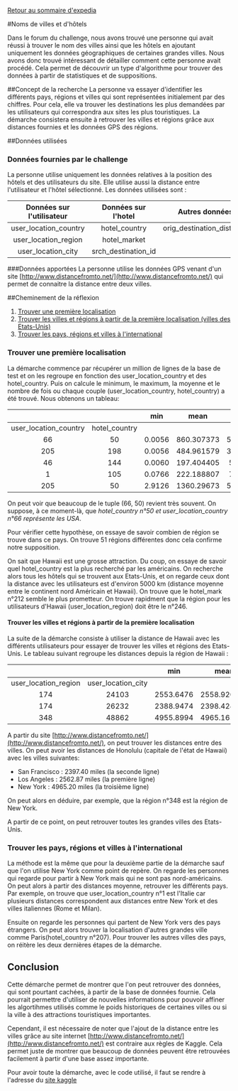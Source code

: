 [Retour au sommaire d'expedia](expedia_sommaire.md)

#Noms de villes et d'hôtels

Dans le forum du challenge, nous avons trouvé une personne qui avait réussi à trouver le nom des villes ainsi
que les hôtels en ajoutant uniquement les données géographiques de certaines grandes villes. Nous avons donc 
trouvé intéressant de détailler comment cette personne avait procédé. Cela permet de découvrir un type d'algorithme pour trouver des données à partir de statistiques et de suppositions.

##Concept de la recherche
La personne va essayer d'identifier les différents pays, régions et villes qui sont représentées initialement par des chiffres. Pour cela, elle va trouver les destinations les plus demandées par les utilisateurs qui correspondra aux sites les plus touristiques. La démarche consistera ensuite à retrouver les villes et régions grâce aux distances fournies et les données GPS des régions. 


##Données utilisées
### Données fournies par le challenge
La personne utilise uniquement les données relatives à la position des hôtels et des utilisateurs du site. Elle utilise aussi la distance entre l'utilisateur et l'hôtel sélectionné. Les données utilisées sont :

| Données sur l'utilisateur | Données sur l'hotel | Autres données            |
|:-------------------------:|:-------------------:|:-------------------------:|
| user_location_country     |  hotel_country      | orig_destination_distance |
| user_location_region      |  hotel_market       |                           |
| user_location_city        |  srch_destination_id|                           |


###Données apportées
La personne utilise les données GPS venant d'un site [http://www.distancefromto.net/](http://www.distancefromto.net/) qui permet de connaitre la distance entre deux villes.


##Cheminement de la réflexion
1. [Trouver une première localisation](#trouver-une-première-localisation)
2. [Trouver les villes et régions à partir de la première localisation (villes des Etats-Unis)](#trouver-les-villes-et-régions-à-partir-de-la-première-localisation)
3. [Trouver les pays, régions et villes à l'international](#trouver-les-pays-régions-et-villes-à-linternational)


### Trouver une première localisation

La démarche commence par récupérer un million de lignes de la base de test et on les regroupe en fonction des user_location_country et des hotel_country. Puis on calcule le minimum, le maximum, la moyenne et le nombre de fois ou chaque couple (user_location_country, hotel_country) a été trouvé. Nous obtenons un tableau:

|                      |               |  min | mean     | max        | count  |
|:--------------------:|:-------------:|:----:|:--------:|:----------:|:------:|
|user_location_country | hotel_country |      |          |            |        |
|66                    |50 	           |0.0056|860.307373|5156.8218   |323353  |
|205 	                 |198 	         |0.0056|484.961579|3113.8813 	|20790   |
|46 	                 |144 	         |0.0060|197.404405|500.7198 	  |2178    |
|1 	                   |105 	         |0.0766|222.188807|730.5410 	  |3754    |
|205 	                 |50 	           |2.9126|1360.29673|5812.7800 	|30217   |


On peut voir que beaucoup de le tuple (66, 50) revient très souvent. On suppose, à ce moment-là, que *hotel_country n°50 et user_location_country n°66 représente les USA*.

Pour vérifier cette hypothèse, on essaye de savoir combien de région se trouve dans ce pays. On trouve 51 régions différentes donc cela confirme notre supposition.

On sait que Hawaii est une grosse attraction. Du coup, on essaye de savoir quel hotel_country est la plus recherché par les américains. On recherche alors tous les hôtels qui se trouvent aux Etats-Unis, et on regarde ceux dont la distance avec les utilisateurs est d'environ 5000 km (distance moyenne entre le continent nord Américain et Hawaii). On trouve que le hotel_mark n°212 semble le plus prometteur. On trouve rapidment que la région pour les utilisateurs d'Hawaii (user_location_region) doit être le n°246. 


#### Trouver les villes et régions à partir de la première localisation

La suite de la démarche consiste à utiliser la distance de Hawaii avec les différents utilisateurs pour essayer de trouver les villes et régions des Etats-Unis. Le tableau suivant regroupe les distances depuis la région de Hawaii : 

|                      |                    |  min      | mean      | max        | count  |
|:--------------------:|:------------------:|:---------:|:---------:|:----------:|:------:|
|user_location_region  | user_location_city |           |           |            |        |
|174 	                 |24103 	            |2553.6476  |2558.920339|2572.9294   |225     |
|174                   |26232 	            |2388.9474  |2398.424736|2410.4776 	 |205     |
|348 	                 |48862 	            |4955.8994 	|4965.165163|4977.7217 	 |130     |

A partir du site [http://www.distancefromto.net/](http://www.distancefromto.net/), on peut trouver les distances entre des villes. On peut avoir les distances de Honolulu (capitale de l'état de Hawaii) avec les villes suivantes:
* San Francisco : 2397.40 miles (la seconde ligne)
* Los Angeles : 2562.87 miles (la première ligne)
* New York : 4965.20 miles (la troisième ligne)

On peut alors en déduire, par exemple, que la région n°348 est la région de New York.

A partir de ce point, on peut retrouver toutes les grandes villes des Etats-Unis.


### Trouver les pays, régions et villes à l'international

La méthode est la même que pour la deuxième partie de la démarche sauf que l'on utilise New York comme point de repère.
On regarde les personnes qui regarde pour partir à New York mais qui ne sont pas nord-américains. On peut alors à partir des distances moyenne, retrouver les différents pays. Par exemple, on trouve que user_location_country n°1 est l'Italie car plusieurs distances correspondent aux distances entre New York et des villes italiennes (Rome et Milan).

Ensuite on regarde les personnes qui partent de New York vers des pays étrangers. On peut alors trouver la localisation d'autres grandes ville comme Paris(hotel_country n°207). Pour trouver les autres villes des pays, on réitère les deux dernières étapes de la démarche.


## Conclusion

Cette démarche permet de montrer que l'on peut retrouver des données, qui sont pourtant cachées, à partir de la base de données fournie. Cela pourrait permettre d'utiliser de nouvelles informations pour pouvoir affiner les algortihmes utilisés comme le poids historiques de certaines villes ou si la ville à des attractions touristiques importantes.

Cependant, il est nécessaire de noter que l'ajout de la distance entre les villes grâce au site internet [http://www.distancefromto.net/](http://www.distancefromto.net/) est contraire aux règles de Kaggle. Cela permet juste de montrer que beaucoup de données peuvent être retrouvées facilement à partir d'une base assez importante.

Pour avoir toute la démarche, avec le code utilisé, il faut se rendre à l'adresse du [site kaggle](https://www.kaggle.com/dvasyukova/expedia-hotel-recommendations/the-locations-puzzle)
